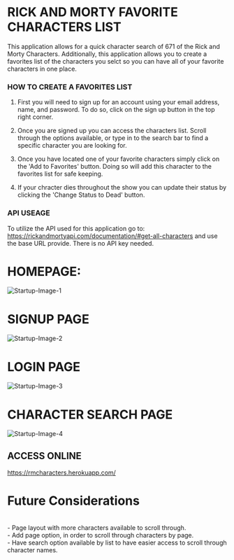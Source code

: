 # RICK AND MORTY FAVORITE CHARACTERS LIST

This application allows for a quick character search of 671 of the Rick and Morty Characters. Additionally, this application allows you to create a favorites list of the characters you selct so you can have all of your favorite characters in one place. 

### HOW TO CREATE A FAVORITES LIST

1. First you will need to sign up for an account using your email address, name, and password. To do so, click on the sign up button in the top right corner. 

2. Once you are signed up you can access the characters list. Scroll through the options available, or type in to the search bar to find a specific character you are looking for. 

3. Once you have located one of your favorite characters simply click on the 'Add to Favorites' button. Doing so will add this character to the favorites list for safe keeping. 

4. If your chracter dies throughout the show you can update their status by clicking the 'Change Status to Dead' button. 

### API USEAGE

To utilize the API used for this application go to: https://rickandmortyapi.com/documentation/#get-all-characters and use the base URL provide. There is no API key needed. 

# HOMEPAGE:
<!-- Home page image go here  -->
![Startup-Image-1](https://github.com/crchrist/Rick-and-Morty/blob/main/Screen%20Shot%202021-05-23%20at%2010.43.42%20PM.png?raw=true)
<br>

# SIGNUP PAGE
<!-- Signup page image go here  -->

![Startup-Image-2](https://github.com/crchrist/Rick-and-Morty/blob/main/Screen%20Shot%202021-05-23%20at%2010.58.14%20PM.png?raw=true)
<br>

# LOGIN PAGE
<!-- Login page image go here  -->

![Startup-Image-3](https://github.com/crchrist/Rick-and-Morty/blob/main/Screen%20Shot%202021-05-23%20at%2010.59.59%20PM.png?raw=true)
<br>

# CHARACTER SEARCH PAGE
<!-- Character search page image go here  -->
![Startup-Image-4](https://github.com/crchrist/Rick-and-Morty/blob/main/Screen%20Shot%202021-05-23%20at%2011.01.01%20PM.png?raw=true)


## ACCESS ONLINE
https://rmcharacters.herokuapp.com/



# Future Considerations
<br>
- Page layout with more characters available to scroll through. 
<br>
- Add page option, in order to scroll through characters by page. 
<br>
- Have search option available by list to have easier access to scroll through character names.  

